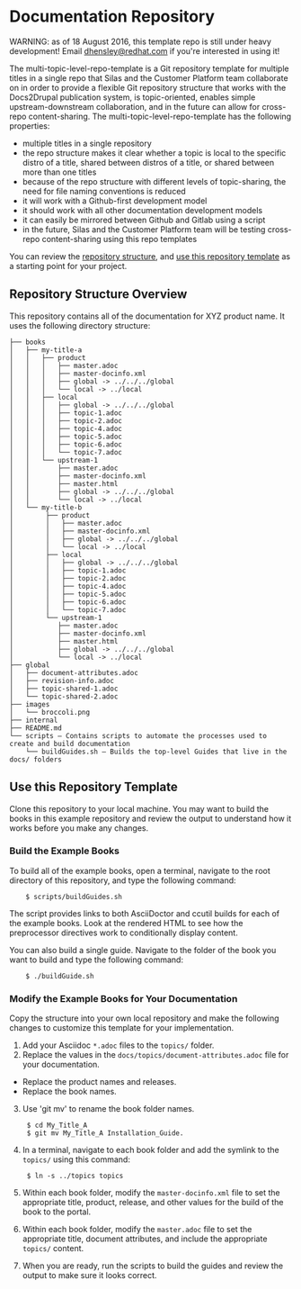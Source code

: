 # Documentation Repository

WARNING: as of 18 August 2016, this template repo is still under heavy development! Email <dhensley@redhat.com> if you're interested in using it!

The multi-topic-level-repo-template is a Git repository template for multiple titles in a single repo that Silas and the Customer Platform team collaborate on in order to provide a flexible Git repository structure that works with the Docs2Drupal publication system, is topic-oriented, enables simple upstream-downstream collaboration, and in the future can allow for cross-repo content-sharing. The multi-topic-level-repo-template has the following properties:

* multiple titles in a single repository
* the repo structure makes it clear whether a topic is local to the specific distro of a title, shared between distros of a title, or shared between more than one titles
* because of the repo structure with different levels of topic-sharing, the need for file naming conventions is reduced
* it will work with a Github-first development model
* it should work with all other documentation development models
* it can easily be mirrored between Github and Gitlab using a script
* in the future, Silas and the Customer Platform team will be testing cross-repo content-sharing using this repo templates


You can review the [repository structure](#repository-structure), and [use this repository template](#use-this-repository-template) as a starting point for your project.

## Repository Structure Overview

This repository contains all of the documentation for XYZ product name. It uses the following directory structure:

~~~
├── books
│   ├── my-title-a
│   │   ├── product
│   │   │   ├── master.adoc
│   │   │   ├── master-docinfo.xml
│   │   │   ├── global -> ../../../global
│   │   │   └── local -> ../local
│   │   ├── local
│   │   │   ├── global -> ../../../global
│   │   │   ├── topic-1.adoc
│   │   │   ├── topic-2.adoc
│   │   │   ├── topic-4.adoc
│   │   │   ├── topic-5.adoc
│   │   │   ├── topic-6.adoc
│   │   │   └── topic-7.adoc
│   │   └── upstream-1
│   │       ├── master.adoc
│   │       ├── master-docinfo.xml
│   │       ├── master.html
│   │       ├── global -> ../../../global
│   │       └── local -> ../local
│   └── my-title-b
│        ├── product
│        │   ├── master.adoc
│        │   ├── master-docinfo.xml
│        │   ├── global -> ../../../global
│        │   └── local -> ../local
│        ├── local
│        │   ├── global -> ../../../global
│        │   ├── topic-1.adoc
│        │   ├── topic-2.adoc
│        │   ├── topic-4.adoc
│        │   ├── topic-5.adoc
│        │   ├── topic-6.adoc
│        │   └── topic-7.adoc
│        └── upstream-1
│           ├── master.adoc
│           ├── master-docinfo.xml
│           ├── master.html
│           ├── global -> ../../../global
│           └── local -> ../local
├── global
│   ├── document-attributes.adoc
│   ├── revision-info.adoc
│   ├── topic-shared-1.adoc
│   └── topic-shared-2.adoc
├── images
│   └── broccoli.png
├── internal
├── README.md
└── scripts — Contains scripts to automate the processes used to create and build documentation
    └── buildGuides.sh — Builds the top-level Guides that live in the docs/ folders
~~~

## Use this Repository Template

Clone this repository to your local machine. You may want to build the books in this example repository and review the output to understand how it works before you make any changes.

### Build the Example Books

To build all of the example books, open a terminal, navigate to the root directory of this repository, and type the following command:

        $ scripts/buildGuides.sh

The script provides links to both AsciiDoctor and ccutil builds for each of the example books. Look at the rendered HTML to see how the preprocessor directives work to conditionally display content.

You can also build a single guide. Navigate to the folder of the book you want to build and type the following command:

        $ ./buildGuide.sh

### Modify the Example Books for Your Documentation

Copy the structure into your own local repository and make the following changes to customize this template for your implementation.

1. Add your Asciidoc `*.adoc` files to the `topics/` folder.
2. Replace the values in the `docs/topics/document-attributes.adoc` file for your documentation.
  * Replace the product names and releases.
  * Replace the book names.
3. Use 'git mv' to rename the book folder names.

        $ cd My_Title_A
        $ git mv My_Title_A Installation_Guide.
4. In a terminal, navigate to each book folder and add the symlink to the `topics/` using this command:

        $ ln -s ../topics topics
5. Within each book folder, modify the `master-docinfo.xml` file to set the appropriate title, product, release, and other values for the build of the book to the portal.
6. Within each book folder, modify the `master.adoc` file to set the appropriate title, document attributes, and include the appropriate `topics/` content.
7. When you are ready, run the scripts to build the guides and review the output to make sure it looks correct.
